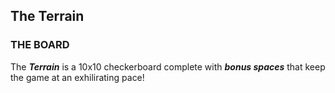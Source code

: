 ## The Terrain

### THE BOARD

The **_Terrain_** is a 10x10 checkerboard complete with **_bonus spaces_** that keep the game at an exhilirating pace!
